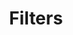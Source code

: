 ---
title: Filters
excerpt: ''
deprecated: false
hidden: false
metadata:
  title: ''
  description: ''
  robots: index
next:
  description: ''
---